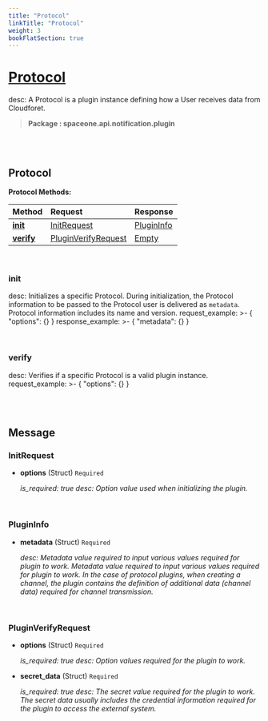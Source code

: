 ```yaml
---
title: "Protocol"
linkTitle: "Protocol"
weight: 3
bookFlatSection: true
---
```

# [Protocol](#Protocol)
desc: A Protocol is a plugin instance defining how a User receives data from Cloudforet.


>  **Package : spaceone.api.notification.plugin**

<br>
<br>

## Protocol





**Protocol Methods:**


| Method | Request | Response |
| :----- | :-------- | :-------- |
| [**init**](./Protocol#init) | [InitRequest](Protocol#initrequest) | [PluginInfo](./Protocol#plugininfo) |
| [**verify**](./Protocol#verify) | [PluginVerifyRequest](Protocol#pluginverifyrequest) | [Empty](./Protocol#empty) |



    
<br>

### init

desc: Initializes a specific Protocol. During initialization, the Protocol information to be passed to the Protocol user is delivered as `metadata`. Protocol information includes its name and version.
request_example: >-
{
"options": {}
}
response_example: >-
{
"metadata": {}
}








    
<br>

### verify

desc: Verifies if a specific Protocol is a valid plugin instance.
request_example: >-
{
"options": {}
}








    


<br>
<br>

## Message



### InitRequest
* **options** (Struct)  `Required` 

  *is_required: true
desc: Option value used when initializing the plugin.*

    <br>

### PluginInfo
* **metadata** (Struct)  `Required` 

  *desc: Metadata value required to input various values required for plugin to work.
Metadata value required to input various values required for plugin to work.
In the case of protocol plugins, when creating a channel, the plugin contains the definition of additional data (channel data) required for channel transmission.*

    <br>

### PluginVerifyRequest
* **options** (Struct)  `Required` 

  *is_required: true
desc: Option values required for the plugin to work.*

    
* **secret_data** (Struct)  `Required` 

  *is_required: true
desc: The secret value required for the plugin to work.
The secret data usually includes the credential information required for the plugin to access the external system.*

    <br>
